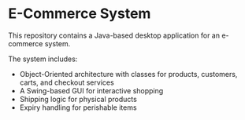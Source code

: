 # E-Commerce System 
This repository contains a Java-based desktop application for an e-commerce system.

The system includes:
- Object-Oriented architecture with classes for products, customers, carts, and checkout services
- A Swing-based GUI for interactive shopping
- Shipping logic for physical products
- Expiry handling for perishable items

